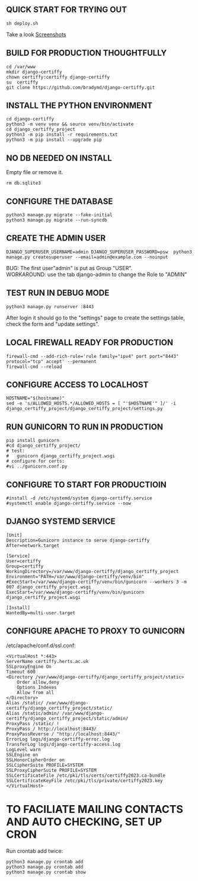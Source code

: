 ## QUICK START FOR TRYING OUT
```
sh deploy.sh
```

Take a look [Screenshots](screenshots.md)


## BUILD FOR PRODUCTION THOUGHTFULLY
```
cd /var/www
mkdir django-certiffy
chown certiffy:certiffy django-certiffy
su  certiffy
git clone https://github.com/bradymd/django-certiffy.git
```

## INSTALL THE PYTHON ENVIRONMENT
```
cd django-certiffy
python3 -m venv venv && source venv/bin/activate
cd django_certiffy_project
python3 -m pip install -r requirements.txt
python3 -m pip install --upgrade pip
```

## NO DB NEEDED ON INSTALL
Empty file or remove it.
```
rm db.sqlite3 
```

## CONFIGURE THE DATABASE
```
python3 manage.py migrate --fake-initial
python3 manage.py migrate --run-syncdb
```


## CREATE THE ADMIN USER
```
DJANGO_SUPERUSER_USERNAME=admin DJANGO_SUPERUSER_PASSWORD=psw  python3 manage.py createsuperuser --email=admin@example.com --noinput
```

BUG: The first user"admin"  is put as Group "USER".\
WORKAROUND: use the tab django-admin to change the Role to "ADMIN"


## TEST RUN IN DEBUG MODE
```
python3 manage.py runserver :8443
```
After login it should go to the "settings" page  to create the settings table, check the form and "update settings".

## LOCAL FIREWALL READY FOR PRODUCTION
```
firewall-cmd --add-rich-rule='rule family="ipv4" port port="8443" protocol="tcp" accept' --permanent
firewall-cmd --reload
```

## CONFIGURE ACCESS TO LOCALHOST
```
HOSTNAME="$(hostname)"
sed -e 's/ALLOWED_HOSTS.*/ALLOWED_HOSTS = [ "'$HOSTNAME'" ]/' -i django_certiffy_project/django_certiffy_project/settings.py
```

## RUN GUNICORN TO RUN IN PRODUCTION
```
pip install gunicorn
#cd django_certiffy_project/
# test:
#	gunicorn django_certiffy_project.wsgi
# configure for certs:
#vi ../gunicorn.conf.py
```
## CONFIGURE TO START FOR PRODUCTIOIN
```
#install -d /etc/systemd/system django-certiffy.service
#systemctl enable django-certiffy.service --now
```

## DJANGO SYSTEMD SERVICE
```
[Unit]
Description=Gunicorn instance to serve django-certiffy
After=network.target

[Service]
User=certiffy
Group=certiffy
WorkingDirectory=/var/www/django-certiffy/django_certiffy_project
Environment="PATH=/var/www/django-certiffy/venv/bin"
#ExecStart=/var/www/django-certiffy/venv/bin/gunicorn --workers 3 -m 007 django_certiffy_project.wsgi
ExecStart=/var/www/django-certiffy/venv/bin/gunicorn django_certiffy_project.wsgi

[Install]
WantedBy=multi-user.target
```

## CONFIGURE APACHE TO PROXY TO GUNICORN
/etc/apache/conf.d/ssl.conf:
```
<VirtualHost *:443>
ServerName certiffy.herts.ac.uk
SSLproxyEngine On
Timeout 600
<Directory /var/www/django-certiffy/django_certiffy_project/static>
    Order allow,deny
    Options Indexes
    Allow from all
</Directory>
Alias /static/ /var/www/django-certiffy/django_certiffy_project/static/
Alias /static/admin/ /var/www/django-certiffy/django_certiffy_project/static/admin/
ProxyPass /static/ !
ProxyPass / http://localhost:8443/
ProxyPassReverse / "http://localhost:8443/"
ErrorLog logs/django-certiffy-error.log
TransferLog logs/django-certiffy-access.log
LogLevel warn
SSLEngine on
SSLHonorCipherOrder on
SSLCipherSuite PROFILE=SYSTEM
SSLProxyCipherSuite PROFILE=SYSTEM
SSLCertificateFile /etc/pki/tls/certs/certiffy2023.ca-bundle
SSLCertificateKeyFile /etc/pki/tls/private/certiffy2023.key
</VirtualHost>
```

# TO FACILIATE MAILING CONTACTS AND AUTO CHECKING, SET UP CRON
Run crontab add twice:
```
python3 manage.py crontab add
python3 manage.py crontab add
python3 manage.py crontab show
```
